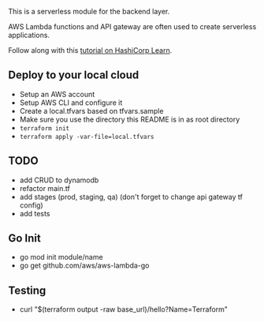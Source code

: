 This is a serverless module for the backend layer.

AWS Lambda functions and API gateway are often used to create serverless applications.

Follow along with this [tutorial on HashiCorp Learn](https://learn.hashicorp.com/tutorials/terraform/lambda-api-gateway?in=terraform/aws).

## Deploy to your local cloud

- Setup an AWS account
- Setup AWS CLI and configure it
- Create a local.tfvars based on tfvars.sample
- Make sure you use the directory this README is in as root directory
- `terraform init`
- `terraform apply -var-file=local.tfvars`

## TODO

- add CRUD to dynamodb
- refactor main.tf
- add stages (prod, staging, qa) (don't forget to change api gateway tf config)
- add tests

## Go Init

- go mod init module/name
- go get github.com/aws/aws-lambda-go

## Testing

- curl "$(terraform output -raw base_url)/hello?Name=Terraform"